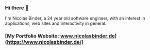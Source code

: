 ### Hi there 👋

I'm Nicolas Binder, a 24 year old software engineer, with an interest in applications, web sites and interactivity in general. 

### [My Portfolio Website: www.nicolasbinder.de](https://www.nicolasbinder.de/)

<!--
**nicolasxbx/nicolasxbx** is a ✨ _special_ ✨ repository because its `README.md` (this file) appears on your GitHub profile.

Here are some ideas to get you started:

- 🔭 I’m currently working on ...
- 🌱 I’m currently learning ...
- 👯 I’m looking to collaborate on ...
- 🤔 I’m looking for help with ...
- 💬 Ask me about ...
- 📫 How to reach me: ...
- 😄 Pronouns: ...
- ⚡ Fun fact: ...

[![LinkedIn](https://img.shields.io/badge/linkedin-%230077B5.svg?style=for-the-badge&logo=linkedin&logoColor=white)](https://www.linkedin.com/in/dernicolasbinder/)
-->
